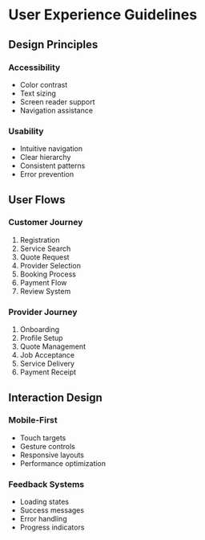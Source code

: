 # User Experience Guidelines

## Design Principles
### Accessibility
- Color contrast
- Text sizing
- Screen reader support
- Navigation assistance

### Usability
- Intuitive navigation
- Clear hierarchy
- Consistent patterns
- Error prevention

## User Flows
### Customer Journey
1. Registration
2. Service Search
3. Quote Request
4. Provider Selection
5. Booking Process
6. Payment Flow
7. Review System

### Provider Journey
1. Onboarding
2. Profile Setup
3. Quote Management
4. Job Acceptance
5. Service Delivery
6. Payment Receipt

## Interaction Design
### Mobile-First
- Touch targets
- Gesture controls
- Responsive layouts
- Performance optimization

### Feedback Systems
- Loading states
- Success messages
- Error handling
- Progress indicators 